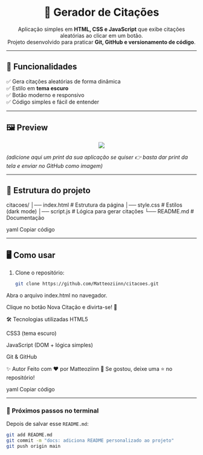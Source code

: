 <h1 align="center">📖 Gerador de Citações</h1>

<p align="center">
  Aplicação simples em <b>HTML, CSS e JavaScript</b> que exibe citações aleatórias ao clicar em um botão.<br>
  Projeto desenvolvido para praticar <b>Git, GitHub e versionamento de código</b>.
</p>

---

## 🚀 Funcionalidades

✅ Gera citações aleatórias de forma dinâmica  
✅ Estilo em **tema escuro**  
✅ Botão moderno e responsivo  
✅ Código simples e fácil de entender  

---

## 🖼️ Preview

<p align="center">
  <img src="https://img.shields.io/badge/Status-Online-green?style=for-the-badge">
</p>

*(adicione aqui um print da sua aplicação se quiser 👉 basta dar print da tela e enviar no GitHub como imagem)*

---

## 📂 Estrutura do projeto

citacoes/
│── index.html # Estrutura da página
│── style.css # Estilos (dark mode)
│── script.js # Lógica para gerar citações
└── README.md # Documentação

yaml
Copiar código

---

## 🖥️ Como usar

1. Clone o repositório:
   ```bash
   git clone https://github.com/Matteoziinn/citacoes.git
Abra o arquivo index.html no navegador.

Clique no botão Nova Citação e divirta-se! 🎉

🛠️ Tecnologias utilizadas
HTML5

CSS3 (tema escuro)

JavaScript (DOM + lógica simples)

Git & GitHub

✨ Autor
Feito com ❤️ por Matteoziinn 🚀
Se gostou, deixe uma ⭐ no repositório!

yaml
Copiar código

---

### 📌 Próximos passos no terminal
Depois de salvar esse `README.md`:

```bash
git add README.md
git commit -m "docs: adiciona README personalizado ao projeto"
git push origin main
